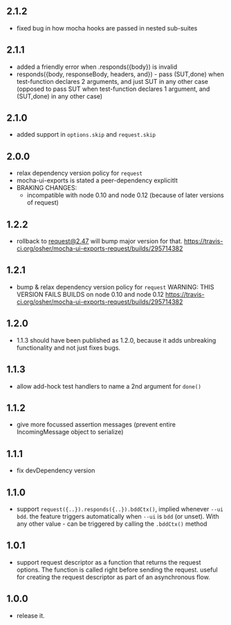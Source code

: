 ## 2.1.2
 - fixed bug in how mocha hooks are passed in nested sub-suites

## 2.1.1
 - added a friendly error when .responds({body}) is invalid
 - responds({body, responseBody, headers, and}) - 
   pass (SUT,done) when test-function declares 2 arguments, and just SUT in any other case
   (opposed to pass SUT when test-function declares 1 argument, and (SUT,done) in any other case)

## 2.1.0
 - added support in `options.skip` and `request.skip`

## 2.0.0
 - relax dependency version policy for `request`
 - mocha-ui-exports is stated a peer-dependency explicitlt
 - BRAKING CHANGES: 
   - incompatible with node 0.10 and node 0.12 (because of later versions of request)

## 1.2.2
 - rollback to request@2.47
   will bump major version for that.
 https://travis-ci.org/osher/mocha-ui-exports-request/builds/295714382
 
## 1.2.1
 - bump & relax dependency version policy for `request`
   WARNING: THIS VERSION FAILS BUILDS on node 0.10 and node 0.12
 https://travis-ci.org/osher/mocha-ui-exports-request/builds/295714382  

## 1.2.0
 - 1.1.3 should have been published as 1.2.0, because it adds unbreaking functionality and not just fixes bugs.

## 1.1.3
 - allow add-hock test handlers to name a 2nd argument for `done()`

## 1.1.2 
 - give more focussed assertion messages (prevent entire IncomingMessage object to serialize)
 
## 1.1.1
 - fix devDependency version
 
## 1.1.0
 - support `request({..}).responds({..}).bddCtx()`, implied whenever `--ui bdd`.
   the feature triggers automatically when `--ui` is `bdd` (or unset).
   With any other value - can be triggered by calling the `.bddCtx()` method

## 1.0.1
 - support request descriptor as a function that returns the request options.
   The function is called right before sending the request.
   useful for creating the request descriptor as part of an asynchronous flow.

## 1.0.0
 - release it.